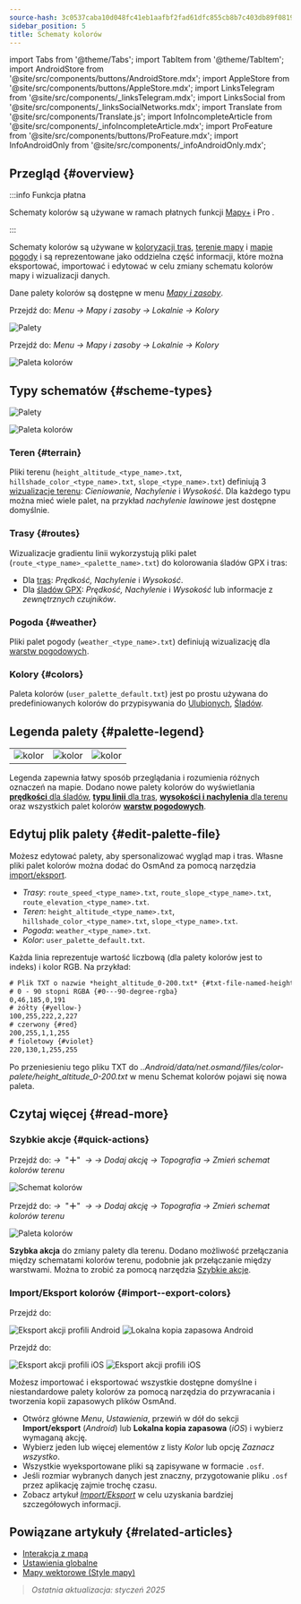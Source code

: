 ```yaml
---
source-hash: 3c0537caba10d048fc41eb1aafbf2fad61dfc855cb8b7c403db89f081990b44f
sidebar_position: 5
title: Schematy kolorów
---
```

import Tabs from '@theme/Tabs';
import TabItem from '@theme/TabItem';
import AndroidStore from '@site/src/components/buttons/AndroidStore.mdx';
import AppleStore from '@site/src/components/buttons/AppleStore.mdx';
import LinksTelegram from '@site/src/components/_linksTelegram.mdx';
import LinksSocial from '@site/src/components/_linksSocialNetworks.mdx';
import Translate from '@site/src/components/Translate.js';
import InfoIncompleteArticle from '@site/src/components/_infoIncompleteArticle.mdx';
import ProFeature from '@site/src/components/buttons/ProFeature.mdx';
import InfoAndroidOnly from '@site/src/components/_infoAndroidOnly.mdx';



## Przegląd {#overview}

:::info Funkcja płatna

Schematy kolorów są używane w ramach płatnych funkcji [Mapy+](../purchases/index.md) i Pro <ProFeature />.

:::

Schematy kolorów są używane w [koloryzacji tras](#routes), [terenie mapy](#terrain) i [mapie pogody](#weather) i są reprezentowane jako oddzielna część informacji, które można eksportować, importować i edytować w celu zmiany schematu kolorów mapy i wizualizacji danych.

Dane palety kolorów są dostępne w menu [*Mapy i zasoby*](../personal/maps-resources.md#local).

<Tabs groupId="operating-systems" queryString="operating-systems">

<TabItem value="android" label="Android">

Przejdź do: *Menu → Mapy i zasoby → Lokalnie → Kolory*

![Palety](@site/static/img/personal/color-schemes/colors.png)

</TabItem>

<TabItem value="ios" label="iOS">

Przejdź do: *Menu → Mapy i zasoby → Lokalnie → Kolory*

![Paleta kolorów](@site/static/img/personal/color-schemes/color_palette_ios.png)

</TabItem>

</Tabs>


## Typy schematów {#scheme-types}

<Tabs groupId="operating-systems" queryString="operating-systems">

<TabItem value="android" label="Android">

![Palety](@site/static/img/personal/color-schemes/palette.png)

</TabItem>

<TabItem value="ios" label="iOS">

![Paleta kolorów](@site/static/img/personal/color-schemes/color_altitude.png)

</TabItem>

</Tabs>


### Teren {#terrain}

Pliki terenu (`height_altitude_<type_name>.txt`, `hillshade_color_<type_name>.txt`, `slope_<type_name>.txt`) definiują 3 [wizualizacje terenu](../plugins/topography.md#hillshade-slope-and-altitude-layers): *Cieniowanie, Nachylenie* i *Wysokość*. Dla każdego typu można mieć wiele palet, na przykład *nachylenie lawinowe* jest dostępne domyślnie.

### Trasy {#routes}

Wizualizacje gradientu linii wykorzystują pliki palet (`route_<type_name>_<palette_name>.txt`) do kolorowania śladów GPX i tras:

- Dla [tras](../navigation/guidance/map-during-navigation.md#color): *Prędkość, Nachylenie* i *Wysokość*.
- Dla [śladów GPX](../map/tracks/appearance#track-colors-in-gpx-files): *Prędkość, Nachylenie* i *Wysokość* lub informacje z *zewnętrznych czujników*.

### Pogoda {#weather}

Pliki palet pogody (`weather_<type_name>.txt`) definiują wizualizację dla [warstw pogodowych](../plugins/weather.md#weather-layers).

### Kolory {#colors}

Paleta kolorów (`user_palette_default.txt`) jest po prostu używana do predefiniowanych kolorów do przypisywania do [Ulubionych](./favorites.md), [Śladów](./tracks/).


## Legenda palety {#palette-legend}

<table class="image">
    <tr>
        <td><img src={require('@site/static/img/personal/color-schemes/legend.png').default} alt="kolor"/></td>
        <td><img src={require('@site/static/img/personal/color-schemes/legend_1.png').default} alt="kolor"/></td>
        <td><img src={require('@site/static/img/personal/color-schemes/legend_2.png').default} alt="kolor"/></td>
    </tr>
</table>


Legenda zapewnia łatwy sposób przeglądania i rozumienia różnych oznaczeń na mapie. Dodano nowe palety kolorów do wyświetlania [**prędkości** dla śladów](../map/tracks/appearance#track-colors-in-gpx-files), [**typu linii** dla tras](../navigation/guidance/map-during-navigation.md#color), [**wysokości i nachylenia** dla terenu](../plugins/topography.md#default-color-scheme) oraz wszystkich palet kolorów [**warstw pogodowych**](../plugins/weather.md#weather-layers).


## Edytuj plik palety {#edit-palette-file}

Możesz edytować palety, aby spersonalizować wygląd map i tras. Własne pliki palet kolorów można dodać do OsmAnd za pomocą narzędzia [import/eksport](./import-export.md).

- *Trasy*: `route_speed_<type_name>.txt`, `route_slope_<type_name>.txt`, `route_elevation_<type_name>.txt`.
- *Teren*: `height_altitude_<type_name>.txt`, `hillshade_color_<type_name>.txt`, `slope_<type_name>.txt`.
- *Pogoda*: `weather_<type_name>.txt`.
- *Kolor*: `user_palette_default.txt`.

Każda linia reprezentuje wartość liczbową (dla palety kolorów jest to indeks) i kolor RGB. Na przykład:

```xml
# Plik TXT o nazwie *height_altitude_0-200.txt* {#txt-file-named-heightaltitude0-200txt}
# 0 - 90 stopni RGBA {#0---90-degree-rgba}
0,46,185,0,191
# żółty {#yellow-}
100,255,222,2,227
# czerwony {#red}
200,255,1,1,255
# fioletowy {#violet}
220,130,1,255,255

```

Po przeniesieniu tego pliku TXT do *..Android/data/net.osmand/files/color-palete/height_altitude_0-200.txt* w menu Schemat kolorów pojawi się nowa paleta.


## Czytaj więcej {#read-more}

### Szybkie akcje {#quick-actions}

<Tabs groupId="operating-systems" queryString="operating-systems">

<TabItem value="android" label="Android">

Przejdź do: *<Translate ios="true" ids="shared_string_menu,layer_map_appearance,shared_string_buttons,custom_buttons"/> →*&nbsp; "**＋**" &nbsp;*→ <Translate ios="true" ids="add_button"/>* *→ Dodaj akcję → Topografia → Zmień schemat kolorów terenu*

![Schemat kolorów](@site/static/img/widgets/color_scheme.png)

</TabItem>

<TabItem value="ios" label="iOS">

Przejdź do: *<Translate ios="true" ids="shared_string_menu,layer_map_appearance,shared_string_buttons,custom_buttons"/> →*&nbsp; "**＋**" &nbsp;*→ <Translate ios="true" ids="add_button"/>* *→ Dodaj akcję → Topografia → Zmień schemat kolorów terenu*

![Paleta kolorów](@site/static/img/personal/color-schemes/color_scheme_qa_ios.png)

</TabItem>

</Tabs>

**Szybka akcja** do zmiany palety dla terenu. Dodano możliwość przełączania między schematami kolorów terenu, podobnie jak przełączanie między warstwami. Można to zrobić za pomocą narzędzia [Szybkie akcje](../widgets/quick-action.md#configure-map).

### Import/Eksport kolorów {#import--export-colors}

<Tabs groupId="operating-systems" queryString="operating-systems">

<TabItem value="android" label="Android">

Przejdź do: *<Translate android="true" ids="shared_string_menu,shared_string_settings,import_export,export_to_file"/>*

![Eksport akcji profili Android](@site/static/img/personal/profiles/profile_actions_export_1_andr.png) ![Lokalna kopia zapasowa Android](@site/static/img/personal/profiles/profile_actions_export_3_andr.png)

</TabItem>

<TabItem value="ios" label="iOS">

Przejdź do: *<Translate ios="true" ids="shared_string_menu,shared_string_settings,local_backup,backup_into_file"/>*

![Eksport akcji profili iOS](@site/static/img/personal/profiles/profile_actions_export_1_ios.png) ![Eksport akcji profili iOS](@site/static/img/personal/profiles/profile_actions_export_3_ios.png)

</TabItem>

</Tabs>

Możesz importować i eksportować wszystkie dostępne domyślne i niestandardowe palety kolorów za pomocą narzędzia do przywracania i tworzenia kopii zapasowych plików OsmAnd.

- Otwórz główne *Menu*, *Ustawienia*, przewiń w dół do sekcji **Import/eksport** (*Android*) lub **Lokalna kopia zapasowa** (*iOS*) i wybierz wymaganą akcję.
- Wybierz jeden lub więcej elementów z listy *Kolor* lub opcję *Zaznacz wszystko*.
- Wszystkie wyeksportowane pliki są zapisywane w formacie `.osf`.
- Jeśli rozmiar wybranych danych jest znaczny, przygotowanie pliku `.osf` przez aplikację zajmie trochę czasu.
- Zobacz artykuł [*Import/Eksport*](../personal/import-export.md) w celu uzyskania bardziej szczegółowych informacji.


## Powiązane artykuły {#related-articles}

- [Interakcja z mapą](../../user/map/interact-with-map.md)
- [Ustawienia globalne](../../user/personal/global-settings.md)
- [Mapy wektorowe (Style mapy)](../../user/map/vector-maps.md)

> *Ostatnia aktualizacja: styczeń 2025*